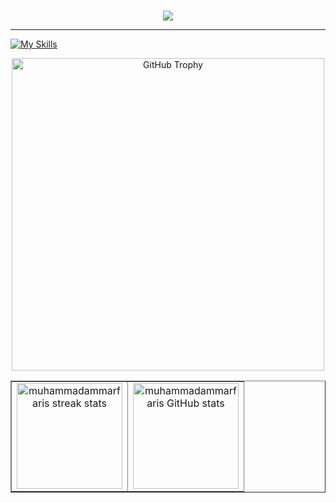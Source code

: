 <br>
<p align="center">
  <img src="https://readme-typing-svg.herokuapp.com/?lines=Hi%20there;I'm+Muhammad+Ammar+Faris+Fauzi;A+Front-End+Mobile+Developer&font=Fira%20Code&color=%white&center=true&width=500&height=30">
</p>

<hr>

[![My Skills](https://skillicons.dev/icons?i=html,css,js,java,dart,laravel,flutter,vscode,figma,github,mint)](https://skillicons.dev)

<p align="center">
  <img src="https://github-profile-trophy.vercel.app/?username=muhammadammarfaris&theme=codeSTACKr&no-frame=false&no-bg=true&margin-w=1" alt="GitHub Trophy" width="500"/>
</p>

<table align="center" border="1" cellpadding="10" cellspacing="0">
  <tr>
    <td align="center">
      <a href="https://github.com/muhammadammarfaris">
        <img height="169em" src="https://github-readme-streak-stats.herokuapp.com/?user=muhammadammarfaris&theme=tokyonight&cache_seconds=86400" alt="muhammadammarfaris streak stats"/>
      </a>
    </td>
    <td align="center">
      <a href="https://github.com/muhammadammarfaris">
        <img height="169em" src="https://github-readme-stats.vercel.app/api?username=muhammadammarfaris&show_icons=true&locale=en&layout=compact&theme=tokyonight&cache_seconds=86400" alt="muhammadammarfaris GitHub stats"/>
      </a>
    </td>
  </tr>
</table>
<br>

